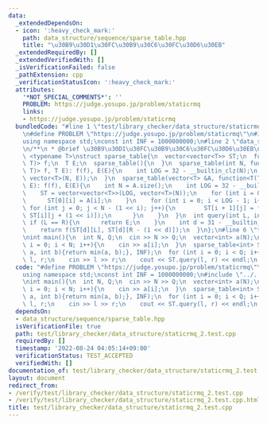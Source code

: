 ```yaml
---
data:
  _extendedDependsOn:
  - icon: ':heavy_check_mark:'
    path: data_structure/sequence/sparse_table.hpp
    title: "\u30B9\u30D1\u30FC\u30B9\u30C6\u30FC\u30D6\u30EB"
  _extendedRequiredBy: []
  _extendedVerifiedWith: []
  _isVerificationFailed: false
  _pathExtension: cpp
  _verificationStatusIcon: ':heavy_check_mark:'
  attributes:
    '*NOT_SPECIAL_COMMENTS*': ''
    PROBLEM: https://judge.yosupo.jp/problem/staticrmq
    links:
    - https://judge.yosupo.jp/problem/staticrmq
  bundledCode: "#line 1 \"test/library_checker/data_structure/staticrmq_2.test.cpp\"\
    \n#define PROBLEM \"https://judge.yosupo.jp/problem/staticrmq\"\n#include <bits/stdc++.h>\n\
    using namespace std;\nconst int INF = 1000000000;\n#line 2 \"data_structure/sequence/sparse_table.hpp\"\
    \n/**\n * @brief \u30B9\u30D1\u30FC\u30B9\u30C6\u30FC\u30D6\u30EB\n*/\ntemplate\
    \ <typename T>\nstruct sparse_table{\n  vector<vector<T>> ST;\n  function<T(T,\
    \ T)> f;\n  T E;\n  sparse_table(){\n  }\n  sparse_table(int N, function<T(T,\
    \ T)> f, T E): f(f), E(E){\n    int LOG = 32 - __builtin_clz(N);\n    ST = vector<vector<T>>(LOG,\
    \ vector<T>(N, E));\n  }\n  sparse_table(vector<T> &A, function<T(T, T)> f, T\
    \ E): f(f), E(E){\n    int N = A.size();\n    int LOG = 32 - __builtin_clz(N);\n\
    \    ST = vector<vector<T>>(LOG, vector<T>(N));\n    for (int i = 0; i < N; i++){\n\
    \      ST[0][i] = A[i];\n    }\n    for (int i = 0; i < LOG - 1; i++){\n     \
    \ for (int j = 0; j < N - (1 << i); j++){\n        ST[i + 1][j] = f(ST[i][j],\
    \ ST[i][j + (1 << i)]);\n      }\n    }\n  }\n  int query(int L, int R){\n   \
    \ if (L == R){\n      return E;\n    }\n    int d = 31 - __builtin_clz(R - L);\n\
    \    return f(ST[d][L], ST[d][R - (1 << d)]);\n  }\n};\n#line 6 \"test/library_checker/data_structure/staticrmq_2.test.cpp\"\
    \nint main(){\n  int N, Q;\n  cin >> N >> Q;\n  vector<int> a(N);\n  for (int\
    \ i = 0; i < N; i++){\n    cin >> a[i];\n  }\n  sparse_table<int> ST(a, [](int\
    \ a, int b){return min(a, b);}, INF);\n  for (int i = 0; i < Q; i++){\n    int\
    \ l, r;\n    cin >> l >> r;\n    cout << ST.query(l, r) << endl;\n  }\n}\n"
  code: "#define PROBLEM \"https://judge.yosupo.jp/problem/staticrmq\"\n#include <bits/stdc++.h>\n\
    using namespace std;\nconst int INF = 1000000000;\n#include \"../../../data_structure/sequence/sparse_table.hpp\"\
    \nint main(){\n  int N, Q;\n  cin >> N >> Q;\n  vector<int> a(N);\n  for (int\
    \ i = 0; i < N; i++){\n    cin >> a[i];\n  }\n  sparse_table<int> ST(a, [](int\
    \ a, int b){return min(a, b);}, INF);\n  for (int i = 0; i < Q; i++){\n    int\
    \ l, r;\n    cin >> l >> r;\n    cout << ST.query(l, r) << endl;\n  }\n}"
  dependsOn:
  - data_structure/sequence/sparse_table.hpp
  isVerificationFile: true
  path: test/library_checker/data_structure/staticrmq_2.test.cpp
  requiredBy: []
  timestamp: '2022-08-24 04:05:14+09:00'
  verificationStatus: TEST_ACCEPTED
  verifiedWith: []
documentation_of: test/library_checker/data_structure/staticrmq_2.test.cpp
layout: document
redirect_from:
- /verify/test/library_checker/data_structure/staticrmq_2.test.cpp
- /verify/test/library_checker/data_structure/staticrmq_2.test.cpp.html
title: test/library_checker/data_structure/staticrmq_2.test.cpp
---
```

